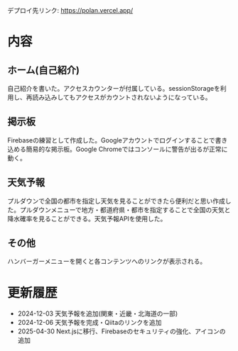 デプロイ先リンク: https://polan.vercel.app/

# 内容

## ホーム(自己紹介)
自己紹介を書いた。アクセスカウンターが付属している。sessionStorageを利用し、再読み込みしてもアクセスがカウントされないようになっている。
## 掲示板
Firebaseの練習として作成した。Googleアカウントでログインすることで書き込める簡易的な掲示板。Google Chromeではコンソールに警告が出るが正常に動く。
## 天気予報
プルダウンで全国の都市を指定し天気を見ることができたら便利だと思い作成した。プルダウンメニューで地方・都道府県・都市を指定することで全国の天気と降水確率を見ることができる。天気予報APIを使用した。
## その他
ハンバーガーメニューを開くと各コンテンツへのリンクが表示される。

# 更新履歴

- 2024-12-03 天気予報を追加(関東・近畿・北海道の一部)
- 2024-12-06 天気予報を完成・Qiitaのリンクを追加
- 2025-04-30 Next.jsに移行、Firebaseのセキュリティの強化、アイコンの追加